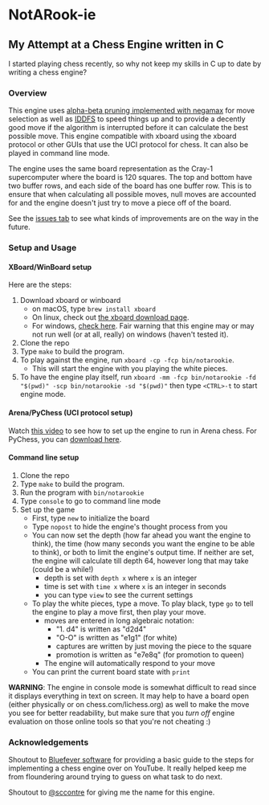 # NotARook-ie
## My Attempt at a Chess Engine written in C

I started playing chess recently, so why not keep my skills in C up to date by writing a chess engine?

### Overview
This engine uses [alpha-beta pruning implemented with negamax](https://en.wikipedia.org/wiki/Alpha%E2%80%93beta_pruning) for move selection as well as [IDDFS](https://en.wikipedia.org/wiki/Iterative_deepening_depth-first_search) to speed things up and to provide a decently good move if the algorithm is interrupted before it can calculate the best possible move.
This engine compatible with xboard using the xboard protocol or other GUIs that use the <a href="http://wbec-ridderkerk.nl/html/UCIProtocol.html" target="_blank" style="text-decoration:none;">UCI protocol</a> for chess. It can also be played in command line mode.

The engine uses the same board representation as the <a href="https://www.chessprogramming.org/Cray-1" target="_blank" style="text-decoration:none;">Cray-1 supercomputer</a> where the board is 120 squares. The top and bottom have two buffer
rows, and each side of the board has one buffer row. This is to ensure that when calculating all possible moves, null moves
are accounted for and the engine doesn't just try to move a piece off of the board.

See the [issues tab](https://github.com/nate-browne/NotARook-ie/issues) to see what kinds of improvements are on the way in the future.

### Setup and Usage

#### XBoard/WinBoard setup
Here are the steps:
1. Download xboard or winboard
    * on macOS, type `brew install xboard`
    * On linux, check out [the xboard download page](https://www.gnu.org/software/xboard/#download).
    * For windows, [check here](https://www.gnu.org/software/xboard/#tag-A1). Fair warning that this engine may or may not run well (or at all, really) on windows (haven't tested it).
2. Clone the repo
3. Type `make` to build the program.
4. To play against the engine, run `xboard -cp -fcp bin/notarookie`.
    * This will start the engine with you playing the white pieces.
5. To have the engine play itself, run `xboard -mm -fcp bin/notarookie -fd "$(pwd)" -scp bin/notarookie -sd "$(pwd)"` then type `<CTRL>-t` to start engine mode.

#### Arena/PyChess (UCI protocol setup)
Watch [this video](https://www.youtube.com/watch?v=7WUN1dgUEmw) to see how to set up the engine to run in Arena chess.
For PyChess, you can [download here](https://pychess.github.io/download/).

#### Command line setup
1. Clone the repo
2. Type `make` to build the program.
3. Run the program with `bin/notarookie`
4. Type `console` to go to command line mode
5. Set up the game
    * First, type `new` to initialize the board
    * Type `nopost` to hide the engine's thought process from you
    * You can now set the depth (how far ahead you want the engine to think), the time (how many seconds you want the engine to be able to think), or both to limit the engine's output time. If neither are set, the engine will calculate till depth 64, however long that may take (could be a while!)
        * depth is set with `depth x` where `x` is an integer
        * time is set with `time x` where `x` is an integer in seconds
        * you can type `view` to see the current settings
    * To play the white pieces, type a move. To play black, type `go` to tell the engine to play a move first, then play your move.
        * moves are entered in long algebraic notation:
            * "1. d4" is written as "d2d4"
            * "O-O" is written as "e1g1" (for white)
            * captures are written by just moving the piece to the square
            * promotion is written as "e7e8q" (for promotion to queen)
        * The engine will automatically respond to your move
    * You can print the current board state with `print`

**WARNING**: The engine in console mode is somewhat difficult to read since it displays everything in text on screen. It may help to have a board open (either physically or on chess.com/lichess.org) as well to make the move you see for better readability, but make sure that you _turn off_ engine evaluation on those online tools so that you're not cheating :)

### Acknowledgements
Shoutout to [Bluefever software](https://www.youtube.com/user/BlueFeverSoft) for providing a basic guide to the steps for implementing a chess engine over on YouTube. It really helped keep me from floundering around trying to guess on what task to do next.

Shoutout to [@sccontre](http://github.com/sccontre) for giving me the name for this engine.
